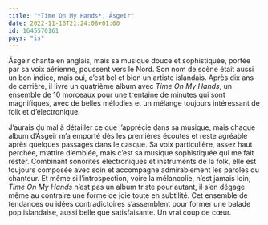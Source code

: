 ```yaml
---
title: "*Time On My Hands*, Ásgeir"
date: 2022-11-16T21:24:08+01:00
id: 1645570161 
pays: "is"
---
```


Ásgeir chante en anglais, mais sa musique douce et sophistiquée, portée par sa voix aérienne, poussent vers le Nord. Son nom de scène était aussi un bon indice, mais oui, c’est bel et bien un artiste islandais. Après dix ans de carrière, il livre un quatrième album avec *Time On My Hands*, un ensemble de 10 morceaux pour une trentaine de minutes qui sont magnifiques, avec de belles mélodies et un mélange toujours intéressant de folk et d’électronique. 

J’aurais du mal à détailler ce que j’apprécie dans sa musique, mais chaque album d’Ásgeir m’a emporté dès les premières écoutes et reste agréable après quelques passages dans le casque. Sa voix particulière, assez haut perchée, m’attire d’emblée, mais c’est sa musique sophistiquée qui me fait rester. Combinant sonorités électroniques et instruments de la folk, elle est toujours composée avec soin et accompagne admirablement les paroles du chanteur. Et même si l’introspection, voire la mélancolie, n’est jamais loin, *Time On My Hands* n’est pas un album triste pour autant, il s’en dégage même au contraire une forme de joie toute en subtilité. Cet ensemble de tendances ou idées contradictoires s’assemblent pour former une balade pop islandaise, aussi belle que satisfaisante. Un vrai coup de cœur.  


